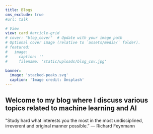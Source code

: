 ```yaml
---
title: Blogs
cms_exclude: true
#url: talk

# View
view: card #article-grid
# cover: "blog_cover"  # Update with your image path
# Optional cover image (relative to `assets/media/` folder).
# featured:
#   image:
#     caption: ''
#     filename: 'static/uploads/blog_cov.jpg'

banner:
  image: 'stacked-peaks.svg'
  caption: 'Image credit: Unsplash'
---
```

Welcome to my blog where I discuss various topics related to machine learning and AI
---

"Study hard what interests you the most in the most undisciplined, irreverent and original manner possible.”
― Richard Feynmann 
